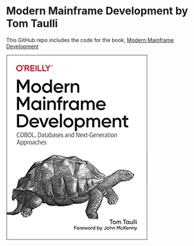 # Modern Mainframe Development by Tom Taulli
This GitHub repo includes the code for the book, [Modern Mainframe Development](https://amzn.to/3HDrUM7)

![alt mainframe book](https://github.com/ttaulli/Modern-mainframe-development/blob/main/Mainframebook.png)
